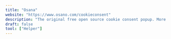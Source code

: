 ```yaml
---
title: "Osana"
website: "https://www.osano.com/cookieconsent"
description: "The original free open source cookie consent popup. More than 100 Billion cookie consents served since 2016."
draft: false
tool: ["Helper"]
---
```

